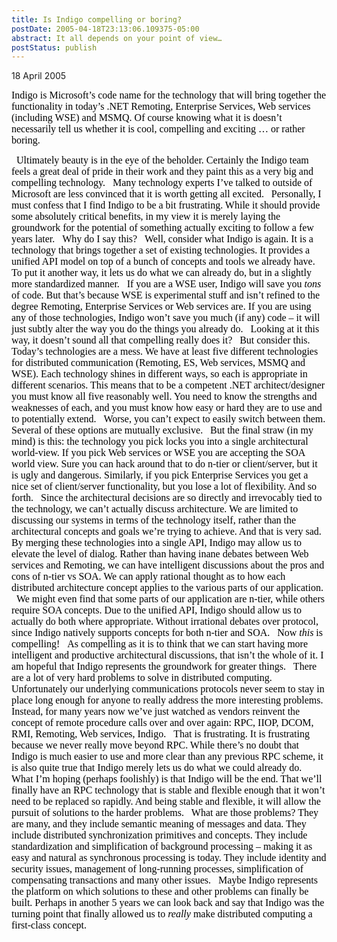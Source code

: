 ```yaml
---
title: Is Indigo compelling or boring?
postDate: 2005-04-18T23:13:06.109375-05:00
abstract: It all depends on your point of view…
postStatus: publish
---
```

18 April 2005

<font face="Times New Roman" color="#000000" size="3">Indigo is Microsoft’s code name for the technology that will bring together the functionality in today’s .NET Remoting, Enterprise Services, Web services (including WSE) and MSMQ. Of course knowing what it is doesn’t necessarily tell us whether it is cool, compelling and exciting … or rather boring.</font>

<?xml:namespace prefix = o ns = "urn:schemas-microsoft-com:office:office" /><o:p><font face="Times New Roman" color="#000000" size="3">&nbsp;</font></o:p>

<font face="Times New Roman" color="#000000" size="3">Ultimately beauty is in the eye of the beholder. Certainly the Indigo team feels a great deal of pride in their work and they paint this as a very big and compelling technology.</font>

<o:p><font face="Times New Roman" color="#000000" size="3">&nbsp;</font></o:p>

<font face="Times New Roman" color="#000000" size="3">Many technology experts I’ve talked to outside of Microsoft are less convinced that it is worth getting all excited.</font>

<o:p><font face="Times New Roman" color="#000000" size="3">&nbsp;</font></o:p>

<font face="Times New Roman" color="#000000" size="3">Personally, I must confess that I find Indigo to be a bit frustrating. While it should provide some absolutely critical benefits, in my view it is merely laying the groundwork for the potential of something actually exciting to follow a few years later.</font>

<o:p><font face="Times New Roman" color="#000000" size="3">&nbsp;</font></o:p>

<font face="Times New Roman" color="#000000" size="3">Why do I say this?</font>

<o:p><font face="Times New Roman" color="#000000" size="3">&nbsp;</font></o:p>

<font face="Times New Roman" color="#000000" size="3">Well, consider what Indigo is again. It is a technology that brings together a set of existing technologies. It provides a unified API model on top of a bunch of concepts and tools we already have. To put it another way, it lets us do what we can already do, but in a slightly more standardized manner.</font>

<o:p><font face="Times New Roman" color="#000000" size="3">&nbsp;</font></o:p>

<font face="Times New Roman" color="#000000" size="3">If you are a WSE user, Indigo will save you <i style="mso-bidi-font-style: normal">tons</i> of code. But that’s because WSE is experimental stuff and isn’t refined to the degree Remoting, Enterprise Services or Web services are. If you are using any of those technologies, Indigo won’t save you much (if any) code – it will just subtly alter the way you do the things you already do.</font>

<o:p><font face="Times New Roman" color="#000000" size="3">&nbsp;</font></o:p>

<font face="Times New Roman" color="#000000" size="3">Looking at it this way, it doesn’t sound all that compelling really does it?</font>

<o:p><font face="Times New Roman" color="#000000" size="3">&nbsp;</font></o:p>

<font face="Times New Roman" color="#000000" size="3">But consider this. Today’s technologies are a mess. We have at least five different technologies for distributed communication (Remoting, ES, Web services, MSMQ and WSE). Each technology shines in different ways, so each is appropriate in different scenarios. This means that to be a competent .NET architect/designer you must know all five reasonably well. You need to know the strengths and weaknesses of each, and you must know how easy or hard they are to use and to potentially extend. </font>

<o:p><font face="Times New Roman" color="#000000" size="3">&nbsp;</font></o:p>

<font face="Times New Roman" color="#000000" size="3">Worse, you can’t expect to easily switch between them. Several of these options are mutually exclusive.</font>

<o:p><font face="Times New Roman" color="#000000" size="3">&nbsp;</font></o:p>

<font face="Times New Roman" color="#000000" size="3">But the final straw (in my mind) is this: the technology you pick locks you into a single architectural world-view. If you pick Web services or WSE you are accepting the SOA world view. Sure you can hack around that to do n-tier or client/server, but it is ugly and dangerous. Similarly, if you pick Enterprise Services you get a nice set of client/server functionality, but you lose a lot of flexibility. And so forth.</font>

<o:p><font face="Times New Roman" color="#000000" size="3">&nbsp;</font></o:p>

<font face="Times New Roman" color="#000000" size="3">Since the architectural decisions are so directly and irrevocably tied to the technology, we can’t actually discuss architecture. We are limited to discussing our systems in terms of the technology itself, rather than the architectural concepts and goals we’re trying to achieve. And that is very sad.</font>

<o:p><font face="Times New Roman" color="#000000" size="3">&nbsp;</font></o:p>

<font face="Times New Roman" color="#000000" size="3">By merging these technologies into a single API, Indigo may allow us to elevate the level of dialog. Rather than having inane debates between Web services and Remoting, we can have intelligent discussions about the pros and cons of n-tier vs SOA. We can apply rational thought as to how each distributed architecture concept applies to the various parts of our application.</font>

<o:p><font face="Times New Roman" color="#000000" size="3">&nbsp;</font></o:p>

<font face="Times New Roman" color="#000000" size="3">We might even find that some parts of our application are n-tier, while others require SOA concepts. Due to the unified API, Indigo should allow us to actually do both where appropriate. Without irrational debates over protocol, since Indigo natively supports concepts for both n-tier and SOA.</font>

<o:p><font face="Times New Roman" color="#000000" size="3">&nbsp;</font></o:p>

<font face="Times New Roman" color="#000000" size="3">Now <i style="mso-bidi-font-style: normal">this</i> is compelling!</font>

<o:p><font face="Times New Roman" color="#000000" size="3">&nbsp;</font></o:p>

<font face="Times New Roman" color="#000000" size="3">As compelling as it is to think that we can start having more intelligent and productive architectural discussions, that isn’t the whole of it. I am hopeful that Indigo represents the groundwork for greater things.</font>

<o:p><font face="Times New Roman" color="#000000" size="3">&nbsp;</font></o:p>

<font face="Times New Roman" color="#000000" size="3">There are a lot of very hard problems to solve in distributed computing. Unfortunately our underlying communications protocols never seem to stay in place long enough for anyone to really address the more interesting problems. Instead, for many years now we’ve just watched as vendors reinvent the concept of remote procedure calls over and over again: RPC, IIOP, DCOM, RMI, Remoting, Web services, Indigo.</font>

<o:p><font face="Times New Roman" color="#000000" size="3">&nbsp;</font></o:p>

<font face="Times New Roman" color="#000000" size="3">That is frustrating. It is frustrating because we never really move beyond RPC. While there’s no doubt that Indigo is much easier to use and more clear than any previous RPC scheme, it is also quite true that Indigo merely lets us do what we could already do.</font>

<o:p><font face="Times New Roman" color="#000000" size="3">&nbsp;</font></o:p>

<font face="Times New Roman" color="#000000" size="3">What I’m hoping (perhaps foolishly) is that Indigo will be the end. That we’ll finally have an RPC technology that is stable and flexible enough that it won’t need to be replaced so rapidly. And being stable and flexible, it will allow the pursuit of solutions to the harder problems.</font>

<o:p><font face="Times New Roman" color="#000000" size="3">&nbsp;</font></o:p>

<font face="Times New Roman" color="#000000" size="3">What are those problems? They are many, and they include semantic meaning of messages and data. They include distributed synchronization primitives and concepts. They include standardization and simplification of background processing – making it as easy and natural as synchronous processing is today. They include identity and security issues, management of long-running processes, simplification of compensating transactions and many other issues.</font>

<o:p><font face="Times New Roman" color="#000000" size="3">&nbsp;</font></o:p>

<font face="Times New Roman" color="#000000" size="3">Maybe Indigo represents the platform on which solutions to these and other problems can finally be built. Perhaps in another 5 years we can look back and say that Indigo was the turning point that finally allowed us to <i style="mso-bidi-font-style: normal">really</i> make distributed computing a first-class concept.</font>
